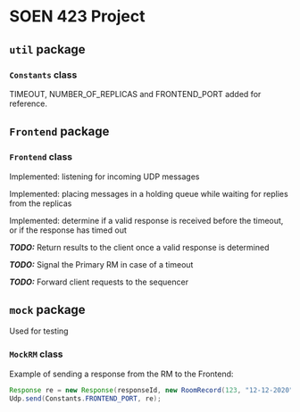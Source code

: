 # SOEN 423 Project

## `util` package

### `Constants` class 

TIMEOUT, NUMBER_OF_REPLICAS and FRONTEND_PORT added for reference.

## `Frontend` package 

### `Frontend` class 

Implemented: listening for incoming UDP messages

Implemented: placing messages in a holding queue while waiting for replies from the replicas

Implemented: determine if a valid response is received before the timeout, or if the response has timed out

_**TODO:**_ Return results to the client once a valid response is determined

_**TODO:**_ Signal the Primary RM in case of a timeout 

_**TODO:**_ Forward client requests to the sequencer


## `mock` package 

Used for testing

### `MockRM` class 

Example of sending a response from the RM to the Frontend: 

```java
Response re = new Response(responseId, new RoomRecord(123, "12-12-2020", "timeslotstring"));
Udp.send(Constants.FRONTEND_PORT, re);
```
